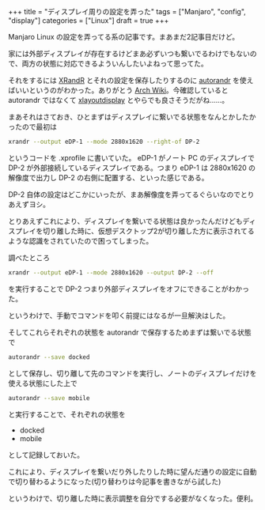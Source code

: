 +++
title = "ディスプレイ周りの設定を弄った"
tags = ["Manjaro", "config", "display"]
categories = ["Linux"]
draft = true
+++

Manjaro Linux の設定を弄ってる系の記事です。まあまだ2記事目だけど。

家には外部ディスプレイが存在するけどまあ必ずいつも繋いでるわけでもないので、両方の状態に対応できるよういんしたいよねって思ってた。

それをするには [XRandR](https://www.x.org/wiki/Projects/XRandR/) とそれの設定を保存したりするのに [autorandr](https://github.com/phillipberndt/autorandr) を使えばいいというのがわかった。ありがとう [Arch Wiki](https://wiki.archlinux.jp/index.php/Xrandr)。今確認していると autorandr ではなくて [xlayoutdisplay](https://github.com/alex-courtis/xlayoutdisplay) とやらでも良さそうだがね……。

まあそれはさておき、ひとまずはディスプレイに繋いでる状態をなんとかしたかったので最初は

```sh
xrandr --output eDP-1 --mode 2880x1620 --right-of DP-2
```

というコードを .xprofile に書いていた。
eDP-1 がノート PC のディスプレイで DP-2 が外部接続しているディスプレイである。つまり eDP-1 は 2880x1620 の解像度で出力し
DP-2 の右側に配置する、といった感じである。

DP-2 自体の設定はどこかにいったが、まあ解像度を弄ってるぐらいなのでとりあえずヨシ。

とりあえずこれにより、ディスプレイを繋いでる状態は良かったんだけどもディスプレイを切り離した時に、仮想デスクトップ2が切り離した方に表示されてるような認識をされていたので困ってしまった。

調べたところ

```sh
xrandr --output eDP-1 --mode 2880x1620 --output DP-2 --off
```

を実行することで DP-2 つまり外部ディスプレイをオフにできることがわかった。

というわけで、手動でコマンドを叩く前提にはなるが一旦解決はした。

そしてこれらそれぞれの状態を autorandr で保存するためまずは繋いでる状態で

```sh
autorandr --save docked
```

として保存し、切り離して先のコマンドを実行し、ノートのディスプレイだけを使える状態にした上で

```sh
autorandr --save mobile
```

と実行することで、それぞれの状態を

-   docked
-   mobile

として記録しておいた。

これにより、ディスプレイを繋いだり外したりした時に望んだ通りの設定に自動で切り替わるようになった(切り替わりは今記事を書きながら試した)

というわけで、切り離した時に表示調整を自分でする必要がなくなった。便利。
